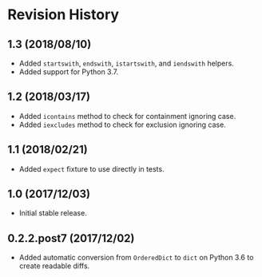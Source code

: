 # Revision History

## 1.3 (2018/08/10)

- Added `startswith`, `endswith`, `istartswith`, and `iendswith` helpers. 
- Added support for Python 3.7.

## 1.2 (2018/03/17)

- Added `icontains` method to check for containment ignoring case.
- Added `iexcludes` method to check for exclusion ignoring case.

## 1.1 (2018/02/21)

- Added `expect` fixture to use directly in tests.

## 1.0 (2017/12/03)

- Initial stable release.

## 0.2.2.post7 (2017/12/02)

 - Added automatic conversion from `OrderedDict` to `dict` on Python 3.6 to create readable diffs.
